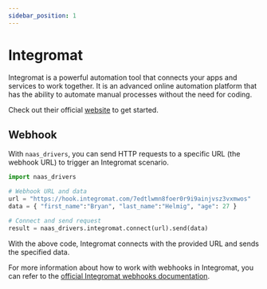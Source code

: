 ```yaml
---
sidebar_position: 1
---
```

# Integromat

Integromat is a powerful automation tool that connects your apps and services to work together. It is an advanced online automation platform that has the ability to automate manual processes without the need for coding.

Check out their official [website](https://integromat.com) to get started.

## Webhook

With `naas_drivers`, you can send HTTP requests to a specific URL (the webhook URL) to trigger an Integromat scenario.

```python
import naas_drivers

# Webhook URL and data
url = "https://hook.integromat.com/7edtlwmn8foer0r9i9ainjvsz3vxmwos"
data = { "first_name":"Bryan", "last_name":"Helmig", "age": 27 }

# Connect and send request
result = naas_drivers.integromat.connect(url).send(data)
```

With the above code, Integromat connects with the provided URL and sends the specified data.

For more information about how to work with webhooks in Integromat, you can refer to the [official Integromat webhooks documentation](https://support.integromat.com/hc/en-us/articles/360006249313-Webhooks).